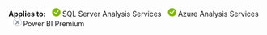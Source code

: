 **Applies to:** ![yes](media/yes.png)SQL Server Analysis Services ![yes](media/yes.png)Azure Analysis Services ![no](media/no.png)Power BI Premium